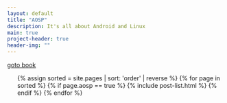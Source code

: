 ```yaml
---
layout: default
title: "AOSP"
description: It's all about Android and Linux
main: true
project-header: true
header-img: ""
---
```


<a href="https://beenpow.github.io/book/" target="_top">goto book</a>

<ul class="catalogue">
{% assign sorted = site.pages | sort: 'order' | reverse %}
{% for page in sorted %}
{% if page.aosp == true %}
{% include post-list.html %}
{% endif %}
{% endfor %}
</ul>
